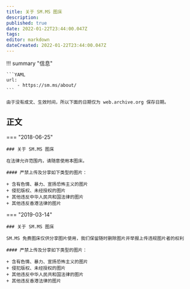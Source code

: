 ```yaml
---
title: 关于 SM.MS 图床
description:
published: true
date: 2022-01-22T23:44:00.047Z
tags:
editor: markdown
dateCreated: 2022-01-22T23:44:00.047Z
---
```


!!! summary "信息"

    ```YAML
    url:
        - https://sm.ms/about/
    ```

    由于没有成文、生效时间，所以下面的日期仅为 web.archive.org 保存日期。

## 正文

=== "2018-06-25"

    ### 关于 SM.MS 图床
    
    在法律允许范围内，请随意使用本图床。
    
    #### 严禁上传及分享如下类型的图片：
    
    + 含有色情、暴力、宣扬恐怖主义的图片
    + 侵犯版权、未经授权的图片
    + 其他违反中华人民共和国法律的图片
    + 其他违反香港法律的图片

=== "2019-03-14"

    ### 关于 SM.MS 图床
    
    SM.MS 免费图床仅供分享图片使用，我们保留随时删除图片并举报上传违规图片者的权利
    
    #### 严禁上传及分享如下类型的图片：
    
    + 含有色情、暴力、宣扬恐怖主义的图片
    + 侵犯版权、未经授权的图片
    + 其他违反中华人民共和国法律的图片
    + 其他违反香港法律的图片

